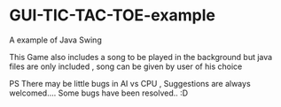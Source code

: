# GUI-TIC-TAC-TOE-example
A example of Java Swing 


This Game also includes a song to be played in the background but java files are only included , song can be given by user of his choice

PS There may be little bugs in AI vs CPU , Suggestions are always welcomed....
Some bugs have been resolved.. :D
